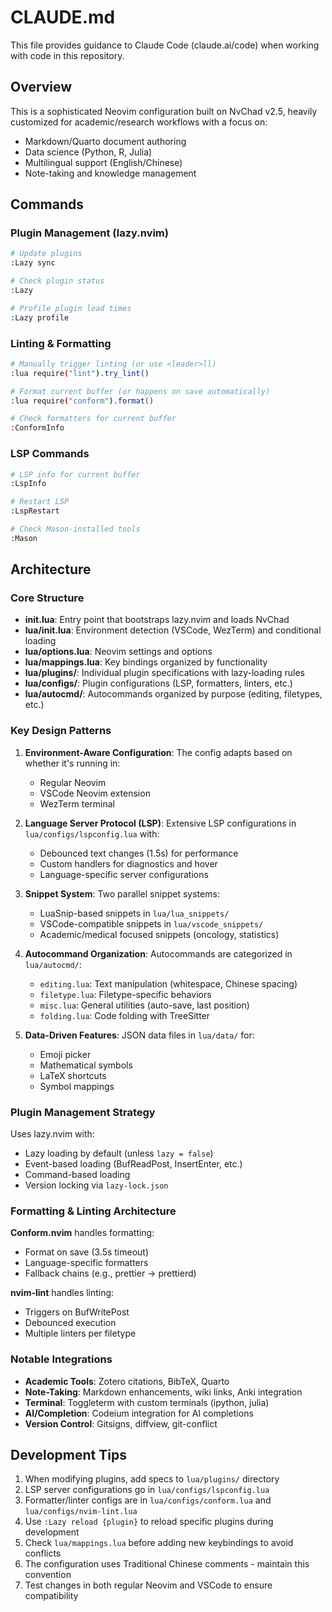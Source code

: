 # CLAUDE.md

This file provides guidance to Claude Code (claude.ai/code) when working with code in this repository.

## Overview

This is a sophisticated Neovim configuration built on NvChad v2.5, heavily customized for academic/research workflows with a focus on:
- Markdown/Quarto document authoring
- Data science (Python, R, Julia)
- Multilingual support (English/Chinese)
- Note-taking and knowledge management

## Commands

### Plugin Management (lazy.nvim)
```bash
# Update plugins
:Lazy sync

# Check plugin status
:Lazy

# Profile plugin load times
:Lazy profile
```

### Linting & Formatting
```bash
# Manually trigger linting (or use <leader>ll)
:lua require("lint").try_lint()

# Format current buffer (or happens on save automatically)
:lua require("conform").format()

# Check formatters for current buffer
:ConformInfo
```

### LSP Commands
```bash
# LSP info for current buffer
:LspInfo

# Restart LSP
:LspRestart

# Check Mason-installed tools
:Mason
```

## Architecture

### Core Structure
- **init.lua**: Entry point that bootstraps lazy.nvim and loads NvChad
- **lua/init.lua**: Environment detection (VSCode, WezTerm) and conditional loading
- **lua/options.lua**: Neovim settings and options
- **lua/mappings.lua**: Key bindings organized by functionality
- **lua/plugins/**: Individual plugin specifications with lazy-loading rules
- **lua/configs/**: Plugin configurations (LSP, formatters, linters, etc.)
- **lua/autocmd/**: Autocommands organized by purpose (editing, filetypes, etc.)

### Key Design Patterns

1. **Environment-Aware Configuration**: The config adapts based on whether it's running in:
   - Regular Neovim
   - VSCode Neovim extension
   - WezTerm terminal

2. **Language Server Protocol (LSP)**: Extensive LSP configurations in `lua/configs/lspconfig.lua` with:
   - Debounced text changes (1.5s) for performance
   - Custom handlers for diagnostics and hover
   - Language-specific server configurations

3. **Snippet System**: Two parallel snippet systems:
   - LuaSnip-based snippets in `lua/lua_snippets/`
   - VSCode-compatible snippets in `lua/vscode_snippets/`
   - Academic/medical focused snippets (oncology, statistics)

4. **Autocommand Organization**: Autocommands are categorized in `lua/autocmd/`:
   - `editing.lua`: Text manipulation (whitespace, Chinese spacing)
   - `filetype.lua`: Filetype-specific behaviors
   - `misc.lua`: General utilities (auto-save, last position)
   - `folding.lua`: Code folding with TreeSitter

5. **Data-Driven Features**: JSON data files in `lua/data/` for:
   - Emoji picker
   - Mathematical symbols
   - LaTeX shortcuts
   - Symbol mappings

### Plugin Management Strategy

Uses lazy.nvim with:
- Lazy loading by default (unless `lazy = false`)
- Event-based loading (BufReadPost, InsertEnter, etc.)
- Command-based loading
- Version locking via `lazy-lock.json`

### Formatting & Linting Architecture

**Conform.nvim** handles formatting:
- Format on save (3.5s timeout)
- Language-specific formatters
- Fallback chains (e.g., prettier → prettierd)

**nvim-lint** handles linting:
- Triggers on BufWritePost
- Debounced execution
- Multiple linters per filetype

### Notable Integrations

- **Academic Tools**: Zotero citations, BibTeX, Quarto
- **Note-Taking**: Markdown enhancements, wiki links, Anki integration
- **Terminal**: Toggleterm with custom terminals (ipython, julia)
- **AI/Completion**: Codeium integration for AI completions
- **Version Control**: Gitsigns, diffview, git-conflict

## Development Tips

1. When modifying plugins, add specs to `lua/plugins/` directory
2. LSP server configurations go in `lua/configs/lspconfig.lua`
3. Formatter/linter configs are in `lua/configs/conform.lua` and `lua/configs/nvim-lint.lua`
4. Use `:Lazy reload {plugin}` to reload specific plugins during development
5. Check `lua/mappings.lua` before adding new keybindings to avoid conflicts
6. The configuration uses Traditional Chinese comments - maintain this convention
7. Test changes in both regular Neovim and VSCode to ensure compatibility